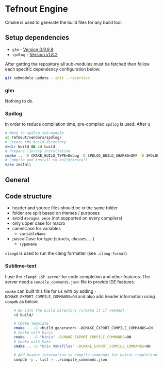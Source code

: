# Tefnout Engine

Cmake is used to generate the build files for any build tool.


## Setup dependencies
  - `glm` - [Version 0.9.9.8](https://github.com/g-truc/glm/releases/tag/0.9.9.8)
  - `spdlog` - [Version v1.8.2](https://github.com/gabime/spdlog/releases/tag/v1.8.2)

After getting the repository all sub-modules must be fetched then follow each specific dependency configuration below:
```bash
git submodule update --init --recursive
```

### glm
Nothing to do.

### Spdlog
In order to reduce compilation time, pre-compiled `spdlog` is used. After u
```bash
# Move to spdlog sub-module
cd Tefnout/vendors/spdlog/
# Create the build directory
mkdir build && cd build
# Prepare library installation
cmake .. -D CMAKE_BUILD_TYPE=Debug -D SPDLOG_BUILD_SHARED=OFF -D SPDLOG_FMT_EXTERNAL=ON -D SPDLOG_BUILD_EXAMPLE=OFF -D SPDLOG_BUILD_TESTS=OFF -D CMAKE_INSTALL_PREFIX=./install -D CMAKE_POSITION_INDEPENDENT_CODE=ON
# Compile and install to build/install
make install
```




## General
## Code structure
  - header and source files should be in the same folder
  - folder are split based on themes / purposes
  - avoid `#pragma once` (not supported on every compilers)
  - only upper case for macro
  - camelCase for variables
    - `variableName`
  - pascalCase for type (structs, classes, ...)
    - `TypeName`

`clangd` is used to run the clang formatter (see `.clang-format`)


### Sublime-text
I use the `clangd LSP server` for code completion and other features.
The server need a `compile_commands.json` file to provide IDE features.

`cmake` can built this file for us with by adding `-DCMAKE_EXPORT_COMPILE_COMMANDS=ON` and also add header information using `compdb` as below:
```bash
    # Go into the build directory (create it if needed)
    cd build/

    # Cmake template
    cmake .. -G <build_generator> -DCMAKE_EXPORT_COMPILE_COMMANDS=ON
    # Cmake with Ninja
    cmake .. -G "Ninja" -DCMAKE_EXPORT_COMPILE_COMMANDS=ON
    # Cmake with Make
    cmake .. -G "Unix Makefiles" -DCMAKE_EXPORT_COMPILE_COMMANDS=ON

    # Add header information to compile commands for better completion
    compdb -p . list > ../compile_commands.json
```

